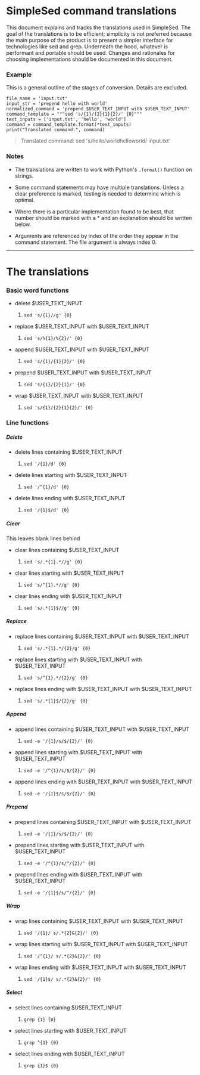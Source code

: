# SimpleSed command translations

This document explains and tracks the translations used in SimpleSed. The goal of the translations is to be efficient; simplicity is not preferred because the main purpose of the product is to present a simpler interface for technologies like sed and grep. Underneath the hood, whatever is performant and portable should be used. Changes and rationales for choosing implementations should be documented in this document.

### Example
This is a general outline of the stages of conversion. Details are excluded.
```
file_name = 'input.txt'
input_str = 'prepend hello with world'
normalized_command = 'prepend $USER_TEXT_INPUT with $USER_TEXT_INPUT'
command_template = """sed 's/{1}/{2}{1}{2}/' {0}"""
text_inputs = ['input.txt', 'hello', 'world']
command = command_template.format(*text_inputs)
print("Translated command:", command)
```
> Translated command: sed 's/hello/worldhelloworld/ input.txt' 

### Notes

- The translations are written to work with Python's `.format()` function on strings.

- Some command statements may have multiple translations. Unless a clear preference is marked, testing is needed to determine which is optimal.

- Where there is a particular implementation found to be best, that number should be marked with a * and an explanation should be written below.

- Arguments are referenced by index of the order they appear in the command statement. The file argument is always index 0.


***
# The translations

### Basic word functions

- delete $USER_TEXT_INPUT
  1. `sed 's/{1}//g' {0}`

- replace $USER_TEXT_INPUT with $USER_TEXT_INPUT
  1. `sed 's/%{1}/%{2}/' {0}`

- append $USER_TEXT_INPUT with $USER_TEXT_INPUT
  1. `sed 's/{1}/{1}{2}/' {0}`

- prepend $USER_TEXT_INPUT with $USER_TEXT_INPUT
  1. `sed 's/{1}/{2}{1}/' {0}`

- wrap $USER_TEXT_INPUT with $USER_TEXT_INPUT
  1. `sed 's/{1}/{2}{1}{2}/' {0}`

### Line functions

##### Delete

- delete lines containing $USER_TEXT_INPUT
  1. `sed '/{1}/d' {0}`

- delete lines starting with $USER_TEXT_INPUT
  1. `sed '/^{1}/d' {0}`

- delete lines ending with $USER_TEXT_INPUT
  1. `sed '/{1}$/d' {0}`

##### Clear
This leaves blank lines behind

- clear lines containing $USER_TEXT_INPUT
  1. `sed 's/.*{1}.*//g' {0}`

- clear lines starting with $USER_TEXT_INPUT
  1. `sed 's/^{1}.*//g' {0}`

- clear lines ending with $USER_TEXT_INPUT
  1. `sed 's/.*{1}$//g' {0}`


##### Replace

- replace lines containing $USER_TEXT_INPUT with $USER_TEXT_INPUT
  1. `sed 's/.*{1}.*/{2}/g' {0}`


- replace lines starting with $USER_TEXT_INPUT with $USER_TEXT_INPUT
  1. `sed 's/^{1}.*/{2}/g' {0}`

- replace lines ending with $USER_TEXT_INPUT with $USER_TEXT_INPUT
  1. `sed 's/.*{1}$/{2}/g' {0}`


##### Append

- append lines containing $USER_TEXT_INPUT with $USER_TEXT_INPUT
  1. `sed -e '/{1}/s/$/{2}/' {0}`

- append lines starting with $USER_TEXT_INPUT with $USER_TEXT_INPUT
  1. `sed -e '/^{1}/s/$/{2}/' {0}`

- append lines ending with $USER_TEXT_INPUT with $USER_TEXT_INPUT
  1. `sed -e '/{1}$/s/$/{2}/' {0}`


##### Prepend

- prepend lines containing $USER_TEXT_INPUT with $USER_TEXT_INPUT
  1. `sed -e '/{1}/s/$/{2}/' {0}`

- prepend lines starting with $USER_TEXT_INPUT with $USER_TEXT_INPUT
  1. `sed -e '/^{1}/s/^/{2}/' {0}`

- prepend lines ending with $USER_TEXT_INPUT with $USER_TEXT_INPUT
  1. `sed -e '/{1}$/s/^/{2}/' {0}`


##### Wrap

- wrap lines containing $USER_TEXT_INPUT with $USER_TEXT_INPUT
  1. `sed '/{1}/ s/.*{2}&{2}/' {0}`

- wrap lines starting with $USER_TEXT_INPUT with $USER_TEXT_INPUT
  1. `sed '/^{1}/ s/.*{2}&{2}/' {0}`

- wrap lines ending with $USER_TEXT_INPUT with $USER_TEXT_INPUT
  1. `sed '/{1}$/ s/.*{2}&{2}/' {0}`


##### Select

- select lines containing $USER_TEXT_INPUT
  1. `grep {1} {0}`

- select lines starting with $USER_TEXT_INPUT
  1. `grep ^{1} {0}`

- select lines ending with $USER_TEXT_INPUT
  1. `grep {1}$ {0}`
